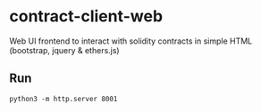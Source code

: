 # contract-client-web
Web UI frontend to interact with solidity contracts in simple HTML (bootstrap, jquery & ethers.js) 

## Run
```
python3 -m http.server 8001
```